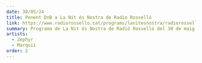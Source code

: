 ```yaml
---
date: 30/05/24
title: Ponent DnB a La Nit és Nostra de Radio Rosselló
link: https://www.radiorossello.cat/programs/lanitesnostra/radiorossello_podcast_11186
summary: Programa de La Nit és Nostra de Radió Rosselló del 30 de maig de 2024, on Marquii i Zephyr parlen de l'esdeveniment del 31 i també fan una petita sessió de DnB al final del programa.
artists:
  - Zephyr
  - Marquii
order: 2
---
```

